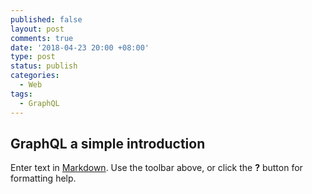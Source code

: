 ```yaml
---
published: false
layout: post
comments: true
date: '2018-04-23 20:00 +08:00'
type: post
status: publish
categories:
  - Web
tags:
  - GraphQL
---
```

## GraphQL a simple introduction

Enter text in [Markdown](http://daringfireball.net/projects/markdown/). Use the toolbar above, or click the **?** button for formatting help.
